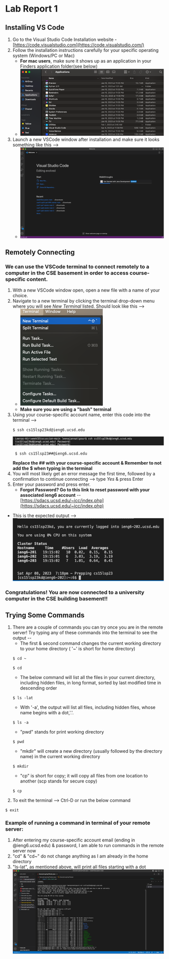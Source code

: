# Lab Report 1
## Installing VS Code
1. Go to the Visual Studio Code Installation website - [https://code.visualstudio.com](https://code.visualstudio.com/)
2. Follow the installation instructions carefully for your specific operating system (Windows/PC or Mac)
    - **For mac users**, make sure it shows up as an application in your Finders application folder(see below)
    - ![Visual Studio Code is seen at the bottom of my Applications folder](VSCodeApplications.png)
3. Launch a new VSCode window after installation and make sure it looks something like this --> 
    - ![Visual Studio Code - New Window](VSCodeWindow.png)     

## Remotely Connecting  
### We can use the VSCode terminal to connect remotely to a computer in the CSE basement in order to access course-specific content.
1. With a new VSCode window open, open a new file with a name of your choice.
2. Navigate to a new terminal by clicking the terminal drop-down menu where you will see *New Terminal* listed. Should look like this --> 
      - ![Click on New Terminal](NewTermButton.png)
      - **Make sure you are using a "bash" terminal**
3. Using your course-specific account name, enter this code into the terminal -->
    ```
    $ ssh cs15lsp23kd@ieng6.ucsd.edu
    ```
    ![After entering the above code in the terminal](sshtermoutput.png)
    ```
     $ ssh cs15lsp23##@ieng6.ucsd.edu
     ```
     **Replace the ## with your course-specific account & Remember to not add the $ when typing in the terminal**
4. You will most likely get an error message the first time, followed by a confirmation to continue connecting --> type *Yes* & press Enter
5. Enter your password and press enter.
      - **Forgot Password? Go to this link to reset password with your associated ieng6 account** -- [https://sdacs.ucsd.edu/~icc/index.php](https://sdacs.ucsd.edu/~icc/index.php)
  - This is the expected output --> ![After entering your password, you will see the remote server prepping](afterpassword.png)
### Congratulations! You are now connected to a university computer in the CSE building basement!!

## Trying Some Commands
1. There are a couple of commands you can try once you are in the remote server! Try typing any of these commands into the terminal to see the output --
      - The first & second command changes the current working directory to your home directory ( '~' is short for home directory)
      ```   
      $ cd ~
      ```
      ```
      $ cd
      ```
      - The below command will list all the files in your current directory, including hidden files, in long format, sorted by last modified time in descending order
      ```
      $ ls -lat
      ```
      - With '-a', the output will list all files, including hidden files, whose name begins with a dot,'.'.
      ```
      $ ls -a
      ```
      - "pwd" stands for print working directory
      ```
      $ pwd
      ```
      - "mkdir" will create a new directory (usually followed by the directory name) in the current working directory
      ```
      $ mkdir
      ```
      - "cp" is short for copy; it will copy all files from one location to another (scp stands for secure copy)
      ```
      $ cp
      ```
2. To exit the terminal --> Ctrl-D or run the below command 
```
$ exit
```
### Example of running a command in terminal of your remote server:
1. After entering my course-specific account email (ending in @ieng6.ucsd.edu) & password, I am able to run commands in the remote server now
2. "cd" & "cd~" do not change anything as I am already in the home directory
3. "ls-lat", as mentioned above, will print all files starting with a dot
![Different commands run in remote terminal](remotecommands.png) 
   
